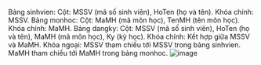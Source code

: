 Bảng sinhvien:
Cột: MSSV (mã số sinh viên), HoTen (họ và tên).
Khóa chính: MSSV.
Bảng monhoc:
Cột: MaMH (mã môn học), TenMH (tên môn học).
Khóa chính: MaMH.
Bảng dangky:
Cột: MSSV (mã số sinh viên), HoTen (họ và tên), MaMH (mã môn học), Ky (kỳ học).
Khóa chính: Kết hợp giữa MSSV và MaMH.
Khóa ngoại:
MSSV tham chiếu tới MSSV trong bảng sinhvien.
MaMH tham chiếu tới MaMH trong bảng monhoc.
![image](https://github.com/ngovanphuc03/vscode-remote-try-php/assets/124223016/4fd00a17-d6db-41cb-a782-27077da4627e)
